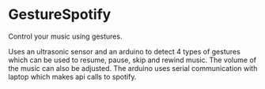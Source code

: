 # GestureSpotify
Control your music using gestures.

Uses an ultrasonic sensor and an arduino to detect 4 types of gestures which can be used to resume, pause, skip and rewind music. The volume of the music can also be adjusted. The arduino uses serial communication with laptop which makes api calls to spotify.

